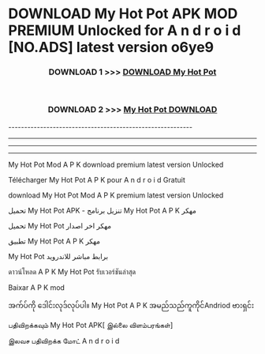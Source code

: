 # DOWNLOAD My Hot Pot  APK MOD PREMIUM Unlocked for A n d r o i d [NO.ADS] latest version o6ye9 



<div align="center">

<h3>DOWNLOAD 1 >>> <a href="https://getmod2.web.app/?judul=My Hot Pot ">DOWNLOAD My Hot Pot </a></h3><br>

<h3>DOWNLOAD 2 >>> <a href="https://getmod2.web.app/?judul=My Hot Pot ">My Hot Pot  DOWNLOAD </a></h3>

</div>
----------------------------------------------------------

----------------------------------------------------------

----------------------------------------------------------

----------------------------------------------------------

My Hot Pot  Mod A P K download premium latest version Unlocked

Télécharger My Hot Pot  A P K pour A n d r o i d Gratuit

download My Hot Pot  Mod A P K premium latest version Unlocked

تحميل My Hot Pot  APK - تنزيل برنامج My Hot Pot  A P K مهكر

تحميل My Hot Pot  مهكر اخر اصدار

تطبيق My Hot Pot  A P K مهكر

My Hot Pot  برابط مباشر للاندرويد

ดาวน์โหลด A P K My Hot Pot  รับเวอร์ชันล่าสุด

Baixar A P K mod

အက်ပ်ကို ဒေါင်းလုဒ်လုပ်ပါ။ My Hot Pot  A P K အမည်သည်ကူကိုင်Andriod ဗားရှင်း

பதிவிறக்கவும் My Hot Pot  APK[ இல்லை விளம்பரங்கள்] 
 
இலவச பதிவிறக்க மோட் A n d r o i d



